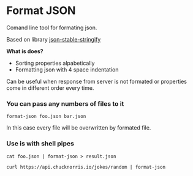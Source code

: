 # Format JSON

Comand line tool for formating json.

Based on library [json-stable-stringify](https://github.com/substack/json-stable-stringify)

__What is does?__

- Sorting properties alpabetically
- Formatting json with 4 space indentation

Can be useful when response from server is not formated or properties come in different order every time.

### You can pass any numbers of files to it

`format-json foo.json bar.json`

In this case every file will be overwritten by formated file.


### Use is with shell pipes

`cat foo.json | format-json > result.json`


`curl https://api.chucknorris.io/jokes/random | format-json`

